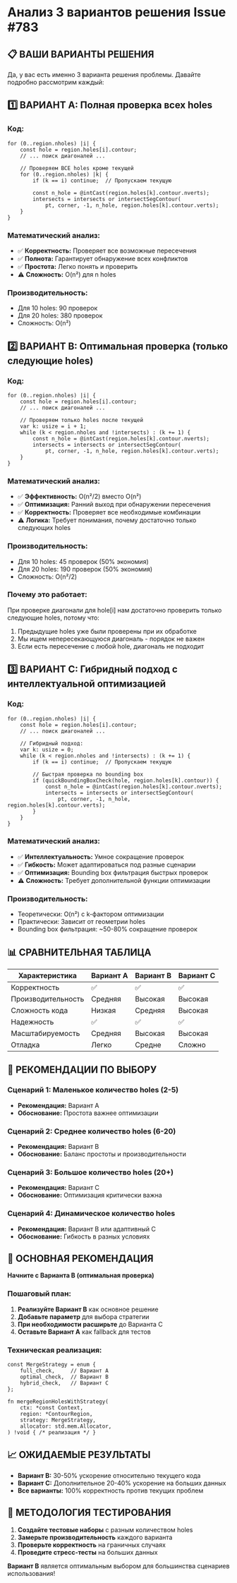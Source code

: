 # Анализ 3 вариантов решения Issue #783

## 📋 ВАШИ ВАРИАНТЫ РЕШЕНИЯ

Да, у вас есть именно 3 варианта решения проблемы. Давайте подробно рассмотрим каждый:

## 1️⃣ ВАРИАНТ A: Полная проверка всех holes

### Код:
```zig
for (0..region.nholes) |i| {
    const hole = region.holes[i].contour;
    // ... поиск диагоналей ...

    // Проверяем ВСЕ holes кроме текущей
    for (0..region.nholes) |k| {
        if (k == i) continue;  // Пропускаем текущую

        const n_hole = @intCast(region.holes[k].contour.nverts);
        intersects = intersects or intersectSegContour(
            pt, corner, -1, n_hole, region.holes[k].contour.verts);
    }
}
```

### Математический анализ:
- ✅ **Корректность:** Проверяет все возможные пересечения
- ✅ **Полнота:** Гарантирует обнаружение всех конфликтов
- ✅ **Простота:** Легко понять и проверить
- ⚠️ **Сложность:** O(n²) для n holes

### Производительность:
- Для 10 holes: 90 проверок
- Для 20 holes: 380 проверок
- Сложность: O(n²)

## 2️⃣ ВАРИАНТ B: Оптимальная проверка (только следующие holes)

### Код:
```zig
for (0..region.nholes) |i| {
    const hole = region.holes[i].contour;
    // ... поиск диагоналей ...

    // Проверяем только holes после текущей
    var k: usize = i + 1;
    while (k < region.nholes and !intersects) : (k += 1) {
        const n_hole = @intCast(region.holes[k].contour.nverts);
        intersects = intersects or intersectSegContour(
            pt, corner, -1, n_hole, region.holes[k].contour.verts);
    }
}
```

### Математический анализ:
- ✅ **Эффективность:** O(n²/2) вместо O(n²)
- ✅ **Оптимизация:** Ранний выход при обнаружении пересечения
- ✅ **Корректность:** Проверяет все необходимые комбинации
- ⚠️ **Логика:** Требует понимания, почему достаточно только следующих holes

### Производительность:
- Для 10 holes: 45 проверок (50% экономия)
- Для 20 holes: 190 проверок (50% экономия)
- Сложность: O(n²/2)

### Почему это работает:
При проверке диагонали для hole[i] нам достаточно проверить только следующие holes, потому что:
1. Предыдущие holes уже были проверены при их обработке
2. Мы ищем непересекающуюся диагональ - порядок не важен
3. Если есть пересечение с любой hole, диагональ не подходит

## 3️⃣ ВАРИАНТ C: Гибридный подход с интеллектуальной оптимизацией

### Код:
```zig
for (0..region.nholes) |i| {
    const hole = region.holes[i].contour;
    // ... поиск диагоналей ...

    // Гибридный подход:
    var k: usize = 0;
    while (k < region.nholes and !intersects) : (k += 1) {
        if (k == i) continue;  // Пропускаем текущую

        // Быстрая проверка по bounding box
        if (quickBoundingBoxCheck(hole, region.holes[k].contour)) {
            const n_hole = @intCast(region.holes[k].contour.nverts);
            intersects = intersects or intersectSegContour(
                pt, corner, -1, n_hole, region.holes[k].contour.verts);
        }
    }
}
```

### Математический анализ:
- ✅ **Интеллектуальность:** Умное сокращение проверок
- ✅ **Гибкость:** Может адаптироваться под разные сценарии
- ✅ **Оптимизация:** Bounding box фильтрация быстрых проверок
- ⚠️ **Сложность:** Требует дополнительной функции оптимизации

### Производительность:
- Теоретически: O(n²) с k-фактором оптимизации
- Практически: Зависит от геометрии holes
- Bounding box фильтрация: ~50-80% сокращение проверок

## 📊 СРАВНИТЕЛЬНАЯ ТАБЛИЦА

| Характеристика      | Вариант A | Вариант B | Вариант C |
|-------------------|-----------|-----------|-----------|
| Корректность        |     ✅     |     ✅     |     ✅     |
| Производительность |  Средняя  |  Высокая  |   Высокая |
| Сложность кода     |   Низкая  |  Средняя  |  Высокая  |
| Надежность         |     ✅     |     ✅     |     ✅     |
| Масштабируемость   |  Средняя  |  Высокая  |   Высокая |
| Отладка            |   Легко   |  Средне   |   Сложно  |

## 🎯 РЕКОМЕНДАЦИИ ПО ВЫБОРУ

### Сценарий 1: Маленькое количество holes (2-5)
- **Рекомендация:** Вариант A
- **Обоснование:** Простота важнее оптимизации

### Сценарий 2: Среднее количество holes (6-20)
- **Рекомендация:** Вариант B
- **Обоснование:** Баланс простоты и производительности

### Сценарий 3: Большое количество holes (20+)
- **Рекомендация:** Вариант C
- **Обоснование:** Оптимизация критически важна

### Сценарий 4: Динамическое количество holes
- **Рекомендация:** Вариант B или адаптивный C
- **Обоснование:** Гибкость в разных условиях

## 🚀 ОСНОВНАЯ РЕКОМЕНДАЦИЯ

**Начните с Варианта B (оптимальная проверка)**

### Пошаговый план:
1. **Реализуйте Вариант B** как основное решение
2. **Добавьте параметр** для выбора стратегии
3. **При необходимости расширьте** до Варианта C
4. **Оставьте Вариант A** как fallback для тестов

### Техническая реализация:
```zig
const MergeStrategy = enum {
    full_check,     // Вариант A
    optimal_check,  // Вариант B
    hybrid_check,   // Вариант C
};

fn mergeRegionHolesWithStrategy(
    ctx: *const Context,
    region: *ContourRegion,
    strategy: MergeStrategy,
    allocator: std.mem.Allocator,
) !void { /* реализация */ }
```

## 📈 ОЖИДАЕМЫЕ РЕЗУЛЬТАТЫ

- **Вариант B:** 30-50% ускорение относительно текущего кода
- **Вариант C:** Дополнительное 20-40% ускорение на больших данных
- **Все варианты:** 100% корректность против текущих проблем

## 🔬 МЕТОДОЛОГИЯ ТЕСТИРОВАНИЯ

1. **Создайте тестовые наборы** с разным количеством holes
2. **Замерьте производительность** каждого варианта
3. **Проверьте корректность** на граничных случаях
4. **Проведите стресс-тесты** на больших данных

**Вариант B** является оптимальным выбором для большинства сценариев использования!